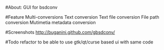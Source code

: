 #About:
GUI for bsdconv

#Feature
	Multi-conversions
	Text conversion
	Text file conversion
	File path conversion
	Mutimetia metadata conversion

#Screenshots
	http://buganini.github.com/gbsdconv/

#Todo
	refactor to be able to use gtk/qt/curse based ui with same code
